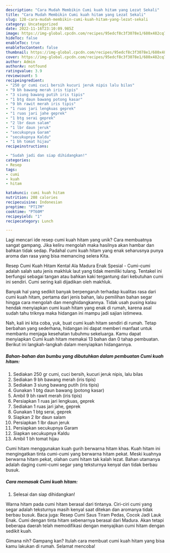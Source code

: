 ```yaml
---
description: "Cara Mudah Membikin Cumi kuah hitam yang Lezat Sekali"
title: "Cara Mudah Membikin Cumi kuah hitam yang Lezat Sekali"
slug: 128-cara-mudah-membikin-cumi-kuah-hitam-yang-lezat-sekali
category: Uncategorized
date: 2022-11-16T23:10:09.985Z
image: https://img-global.cpcdn.com/recipes/95edcf8c3f3078e1/680x482cq70/cumi-kuah-hitam-foto-resep-utama.jpg
hideToc: false
enableToc: true
enableTocContent: false
thumbnail: https://img-global.cpcdn.com/recipes/95edcf8c3f3078e1/680x482cq70/cumi-kuah-hitam-foto-resep-utama.jpg
cover: https://img-global.cpcdn.com/recipes/95edcf8c3f3078e1/680x482cq70/cumi-kuah-hitam-foto-resep-utama.jpg
author: Admin
authorAv: notfound
ratingvalue: 3.9
reviewcount: 5
recipeingredient:
- "250 gr cumi cuci bersih kucuri jeruk nipis lalu bilas"
- "9 bh bawang merah iris tipis"
- "3 siung bawang putih iris tipis"
- "1 btg daun bawang potong kasar"
- "9 bh rawit merah iris tipis"
- "1 ruas jari lengkuas geprek"
- "1 ruas jari jahe geprek"
- "1 btg serai geprek"
- "2 lbr daun salam"
- "1 lbr daun jeruk"
- "secukupnya Garam"
- "secukupnya Kaldu"
- "1 bh tomat hijau"
recipeinstructions:

- "Sudah jadi dan siap dihidangkan!"
categories:
- Resep
tags:
- cumi
- kuah
- hitam

katakunci: cumi kuah hitam 
nutrition: 208 calories
recipecuisine: Indonesian
preptime: "PT17M"
cooktime: "PT60M"
recipeyield: "1"
recipecategory: Lunch

---
```





Lagi mencari ide resep cumi kuah hitam yang unik? Cara membuatnya sangat gampang. Jika keliru mengolah maka hasilnya akan hambar dan bahkan tidak sedap. Padahal cumi kuah hitam yang enak seharusnya punya aroma dan rasa yang bisa memancing selera Kita.





Resep Cumi Kuah Hitam Kental Ala Madura Enak Spesial - Cumi-cumi adalah salah satu jenis makhluk laut yang tidak memiliki tulang. Tentakel ini berfungsi sebagai tangan atau bahkan kaki tergantung dari kebutuhan cumi ini sendiri. Cumi sering kali dijadikan oleh makhluk.

Banyak hal yang sedikit banyak berpengaruh terhadap kualitas rasa dari cumi kuah hitam, pertama dari jenis bahan, lalu pemilihan bahan segar hingga cara mengolah dan menghidangkannya. Tidak usah pusing kalau hendak menyiapkan cumi kuah hitam yang enak di rumah, karena asal sudah tahu triknya maka hidangan ini mampu jadi sajian istimewa.






Nah, kali ini kita coba, yuk, buat cumi kuah hitam sendiri di rumah. Tetap berbahan yang sederhana, hidangan ini dapat memberi manfaat untuk membantu menjaga kesehatan tubuhmu sekeluarga. Kamu dapat menyiapkan Cumi kuah hitam memakai 13 bahan dan 0 tahap pembuatan. Berikut ini langkah-langkah dalam menyiapkan hidangannya.

<!--inarticleads1-->

##### Bahan-bahan dan bumbu yang dibutuhkan dalam pembuatan Cumi kuah hitam:

1. Sediakan 250 gr cumi, cuci bersih, kucuri jeruk nipis, lalu bilas
1. Sediakan 9 bh bawang merah (iris tipis)
1. Sediakan 3 siung bawang putih (iris tipis)
1. Gunakan 1 btg daun bawang (potong kasar)
1. Ambil 9 bh rawit merah (iris tipis)
1. Persiapkan 1 ruas jari lengkuas, geprek
1. Sediakan 1 ruas jari jahe, geprek
1. Gunakan 1 btg serai, geprek
1. Siapkan 2 lbr daun salam
1. Persiapkan 1 lbr daun jeruk
1. Persiapkan secukupnya Garam
1. Siapkan secukupnya Kaldu
1. Ambil 1 bh tomat hijau


Cumi hitam menggunakan kuah gurih berwarna hitam khas. Kuah hitam ini mengingatkan tinta cumi-cumi yang berwarna hitam pekat. Meski kuahnya berwarna hitam pekat, olahan cumi hitam tak kalah lezat. Bahan utamanya adalah daging cumi-cumi segar yang teksturnya kenyal dan tidak berbau busuk. 

<!--inarticleads2-->

##### Cara memasak Cumi kuah hitam:


1. Selesai dan siap dihidangkan!

Warna hitam pada cumi hitam berasal dari tintanya. Ciri-ciri cumi yang segar adalah teksturnya masih kenyal saat ditekan dan aromanya tidak berbau busuk. Baca juga: Resep Cumi Saus Tiram Pedas, Cocok Jadi Lauk Enak. Cumi dengan tinta hitam sebenarnya berasal dari Madura. Akan tetapi beberapa daerah telah memodifikasi dengan menyajikan cumi hitam dengan sedikit kuah. 

Gimana nih? Gampang kan? Itulah cara membuat cumi kuah hitam yang bisa kamu lakukan di rumah. Selamat mencoba!
